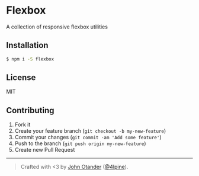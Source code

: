 # Flexbox

A collection of responsive flexbox utilities

## Installation

```sh
$ npm i -S flexbox
```

## License

MIT

## Contributing

1. Fork it
2. Create your feature branch (`git checkout -b my-new-feature`)
3. Commit your changes (`git commit -am 'Add some feature'`)
4. Push to the branch (`git push origin my-new-feature`)
5. Create new Pull Request

***

> Crafted with <3 by [John Otander](http://johnotander.com) ([@4lpine](https://twitter.com/4lpine)).
